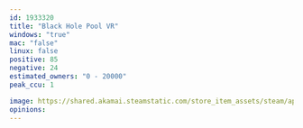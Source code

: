 ```yaml
---
id: 1933320
title: "Black Hole Pool VR"
windows: "true"
mac: "false"
linux: false
positive: 85
negative: 24
estimated_owners: "0 - 20000"
peak_ccu: 1

image: https://shared.akamai.steamstatic.com/store_item_assets/steam/apps/1933320/header.jpg?t=1685660106
opinions:
---
```

